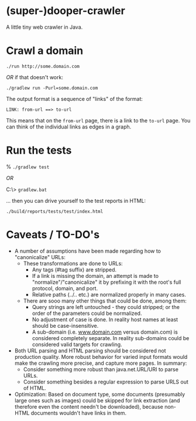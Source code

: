 # (super-)dooper-crawler

A little tiny web crawler in Java.

# Crawl a domain

`./run http://some.domain.com`

*OR* if that doesn't work:

`./gradlew run -Purl=some.domain.com`

The output format is a sequence of "links" of the format:

```
LINK: from-url ==> to-url
```

This means that on the `from-url` page, there is a link to the `to-url` page.  You can think of the individual links as edges in a graph.

# Run the tests

% `./gradlew test`

*OR*

C:\\> `gradlew.bat`

... then you can drive yourself to the test reports in HTML:

`./build/reports/tests/test/index.html`

# Caveats / TO-DO's
* A number of assumptions have been made regarding how to "canonicalize" URLs:
    * These transformations are done to URLs:
        * Any tags (#tag suffix) are stripped.
        * If a link is missing the domain, an attempt is made to "normalize"/"canonicalize" it by prefixing it with the root's full protocol, domain, and port.
        * Relative paths (../.. etc.) are normalized properly in many cases.
    * There are sooo many other things that could be done, among them:
        * Query strings are left untouched - they could stripped; or the order of the parameters could be normalized.
        * No adjustment of case is done.  In reality host names at least should be case-insensitive.
        * A sub-domain (i.e. www.domain.com versus domain.com) is considered completely separate.  In reality sub-domains could be considered valid targets for crawling.
* Both URL parsing and HTML parsing should be considered not production quality.  More robust behavior for varied input formats would make the crawling more precise, and capture more pages.  In summary:
    * Consider something more robust than java.net.URL/URI to parse URLs.
    * Consider something besides a regular expression to parse URLS out of HTML.
* Optimization: Based on document type, some documents (presumably large ones such as images) could be skipped for link extraction (and therefore even the content needn't be downloaded), because non-HTML documents wouldn't have links in them.    
